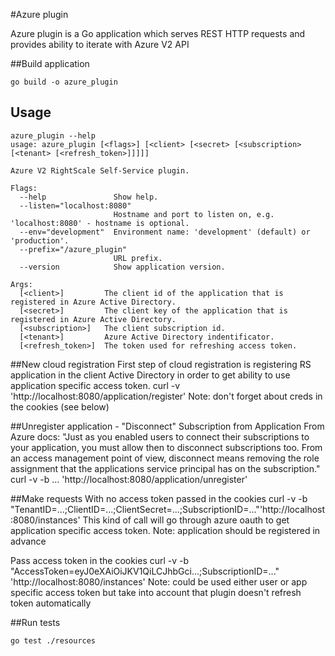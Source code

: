 #Azure plugin

Azure plugin is a Go application which serves REST HTTP requests and provides ability to iterate with Azure V2 API

##Build application

```
go build -o azure_plugin
```

## Usage

```
azure_plugin --help
usage: azure_plugin [<flags>] [<client> [<secret> [<subscription> [<tenant> [<refresh_token>]]]]]

Azure V2 RightScale Self-Service plugin.

Flags:
  --help               Show help.
  --listen="localhost:8080"
                       Hostname and port to listen on, e.g. 'localhost:8080' - hostname is optional.
  --env="development"  Environment name: 'development' (default) or 'production'.
  --prefix="/azure_plugin"
                       URL prefix.
  --version            Show application version.

Args:
  [<client>]         The client id of the application that is registered in Azure Active Directory.
  [<secret>]         The client key of the application that is registered in Azure Active Directory.
  [<subscription>]   The client subscription id.
  [<tenant>]         Azure Active Directory indentificator.
  [<refresh_token>]  The token used for refreshing access token.
```

##New cloud registration
First step of cloud registration is registering RS application in the client Active Directory
in order to get ability to use application specific access token.
curl -v 'http://localhost:8080/application/register'
Note: don't forget about creds in the cookies (see below)

##Unregister application - "Disconnect" Subscription from Application
From Azure docs: "Just as you enabled users to connect their subscriptions to your application, you must allow then to disconnect subscriptions too. From an access management point of view, disconnect means removing the role assignment that the applications service principal has on the subscription."
curl -v -b ... 'http://localhost:8080/application/unregister'

##Make requests
With no access token passed in the cookies
curl -v -b "TenantID=...;ClientID=...;ClientSecret=...;SubscriptionID=..."'http://localhost:8080/instances'
This kind of call will go through azure oauth to get application specific access token.
Note: application should be registered in advance

Pass access token in the cookies
curl -v -b "AccessToken=eyJ0eXAiOiJKV1QiLCJhbGci...;SubscriptionID=..." 'http://localhost:8080/instances'
Note: could be used either user or app specific access token but take into account that plugin doesn't refresh token automatically

##Run tests

```
go test ./resources
```
